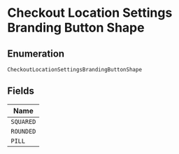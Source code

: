 <!-- Optimized: 2025-10-06 -->
<!-- RPM: 1.6.2.1.1.6.2.1_checkout-location-settings-branding-button-shape_20251006 -->
<!-- Session: E2E RPM DNA Application -->
<!-- AOM: RND (Reggie & Dro) -->
<!-- COI: TECHNOLOGY -->
<!-- RPM: HIGH -->
<!-- ACTION: BUILD -->

# Checkout Location Settings Branding Button Shape

## Enumeration

`CheckoutLocationSettingsBrandingButtonShape`

## Fields

| Name |
|  --- |
| `SQUARED` |
| `ROUNDED` |
| `PILL` |
